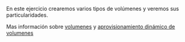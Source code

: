 En este ejercicio crearemos varios tipos de volúmenes y veremos sus particularidades.

Mas información sobre [volumenes](https://kubernetes.io/docs/concepts/storage/persistent-volumes/) y [aprovisionamiento dinámico de volumenes](https://kubernetes.io/docs/concepts/storage/dynamic-provisioning/)
